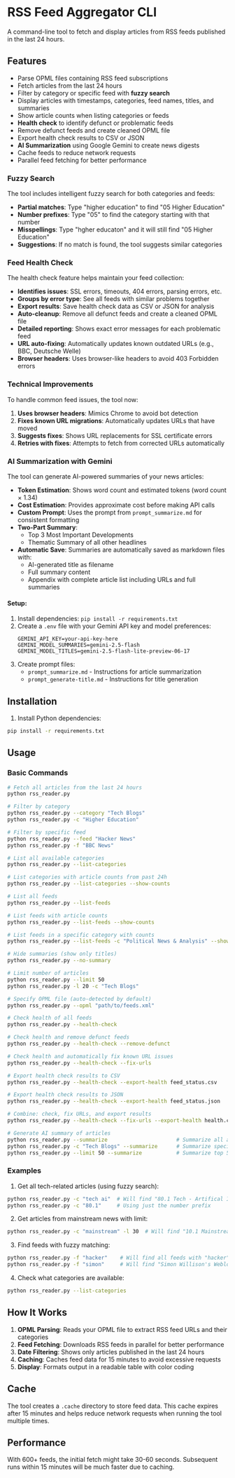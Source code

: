 # RSS Feed Aggregator CLI

A command-line tool to fetch and display articles from RSS feeds published in the last 24 hours.

## Features

- Parse OPML files containing RSS feed subscriptions
- Fetch articles from the last 24 hours
- Filter by category or specific feed with **fuzzy search**
- Display articles with timestamps, categories, feed names, titles, and summaries
- Show article counts when listing categories or feeds
- **Health check** to identify defunct or problematic feeds
- Remove defunct feeds and create cleaned OPML file
- Export health check results to CSV or JSON
- **AI Summarization** using Google Gemini to create news digests
- Cache feeds to reduce network requests
- Parallel feed fetching for better performance

### Fuzzy Search

The tool includes intelligent fuzzy search for both categories and feeds:

- **Partial matches**: Type "higher education" to find "05 Higher Education"
- **Number prefixes**: Type "05" to find the category starting with that number
- **Misspellings**: Type "hgher educaton" and it will still find "05 Higher Education"
- **Suggestions**: If no match is found, the tool suggests similar categories

### Feed Health Check

The health check feature helps maintain your feed collection:

- **Identifies issues**: SSL errors, timeouts, 404 errors, parsing errors, etc.
- **Groups by error type**: See all feeds with similar problems together
- **Export results**: Save health check data as CSV or JSON for analysis
- **Auto-cleanup**: Remove all defunct feeds and create a cleaned OPML file
- **Detailed reporting**: Shows exact error messages for each problematic feed
- **URL auto-fixing**: Automatically updates known outdated URLs (e.g., BBC, Deutsche Welle)
- **Browser headers**: Uses browser-like headers to avoid 403 Forbidden errors

### Technical Improvements

To handle common feed issues, the tool now:

1. **Uses browser headers**: Mimics Chrome to avoid bot detection
2. **Fixes known URL migrations**: Automatically updates URLs that have moved
3. **Suggests fixes**: Shows URL replacements for SSL certificate errors
4. **Retries with fixes**: Attempts to fetch from corrected URLs automatically

### AI Summarization with Gemini

The tool can generate AI-powered summaries of your news articles:

- **Token Estimation**: Shows word count and estimated tokens (word count × 1.34)
- **Cost Estimation**: Provides approximate cost before making API calls
- **Custom Prompt**: Uses the prompt from `prompt_summarize.md` for consistent formatting
- **Two-Part Summary**:
  - Top 3 Most Important Developments
  - Thematic Summary of all other headlines
- **Automatic Save**: Summaries are automatically saved as markdown files with:
  - AI-generated title as filename
  - Full summary content
  - Appendix with complete article list including URLs and full summaries

#### Setup:
1. Install dependencies: `pip install -r requirements.txt`
2. Create a `.env` file with your Gemini API key and model preferences:
   ```
   GEMINI_API_KEY=your-api-key-here
   GEMINI_MODEL_SUMMARIES=gemini-2.5-flash
   GEMINI_MODEL_TITLES=gemini-2.5-flash-lite-preview-06-17
   ```
3. Create prompt files:
   - `prompt_summarize.md` - Instructions for article summarization
   - `prompt_generate-title.md` - Instructions for title generation

## Installation

1. Install Python dependencies:
```bash
pip install -r requirements.txt
```

## Usage

### Basic Commands

```bash
# Fetch all articles from the last 24 hours
python rss_reader.py

# Filter by category
python rss_reader.py --category "Tech Blogs"
python rss_reader.py -c "Higher Education"

# Filter by specific feed
python rss_reader.py --feed "Hacker News"
python rss_reader.py -f "BBC News"

# List all available categories
python rss_reader.py --list-categories

# List categories with article counts from past 24h
python rss_reader.py --list-categories --show-counts

# List all feeds
python rss_reader.py --list-feeds

# List feeds with article counts
python rss_reader.py --list-feeds --show-counts

# List feeds in a specific category with counts
python rss_reader.py --list-feeds -c "Political News & Analysis" --show-counts

# Hide summaries (show only titles)
python rss_reader.py --no-summary

# Limit number of articles
python rss_reader.py --limit 50
python rss_reader.py -l 20 -c "Tech Blogs"

# Specify OPML file (auto-detected by default)
python rss_reader.py --opml "path/to/feeds.xml"

# Check health of all feeds
python rss_reader.py --health-check

# Check health and remove defunct feeds
python rss_reader.py --health-check --remove-defunct

# Check health and automatically fix known URL issues
python rss_reader.py --health-check --fix-urls

# Export health check results to CSV
python rss_reader.py --health-check --export-health feed_status.csv

# Export health check results to JSON
python rss_reader.py --health-check --export-health feed_status.json

# Combine: check, fix URLs, and export results
python rss_reader.py --health-check --fix-urls --export-health health.csv

# Generate AI summary of articles
python rss_reader.py --summarize                      # Summarize all articles
python rss_reader.py -c "Tech Blogs" --summarize      # Summarize specific category
python rss_reader.py --limit 50 --summarize           # Summarize top 50 articles
```

### Examples

1. Get all tech-related articles (using fuzzy search):
```bash
python rss_reader.py -c "tech ai"  # Will find "80.1 Tech - Artifical Intelligence"
python rss_reader.py -c "80.1"     # Using just the number prefix
```

2. Get articles from mainstream news with limit:
```bash
python rss_reader.py -c "mainstream" -l 30  # Will find "10.1 Mainstream News"
```

3. Find feeds with fuzzy matching:
```bash
python rss_reader.py -f "hacker"    # Will find all feeds with "hacker" in the name
python rss_reader.py -f "simon"     # Will find "Simon Willison's Weblog"
```

4. Check what categories are available:
```bash
python rss_reader.py --list-categories
```

## How It Works

1. **OPML Parsing**: Reads your OPML file to extract RSS feed URLs and their categories
2. **Feed Fetching**: Downloads RSS feeds in parallel for better performance
3. **Date Filtering**: Shows only articles published in the last 24 hours
4. **Caching**: Caches feed data for 15 minutes to avoid excessive requests
5. **Display**: Formats output in a readable table with color coding

## Cache

The tool creates a `.cache` directory to store feed data. This cache expires after 15 minutes and helps reduce network requests when running the tool multiple times.

## Performance

With 600+ feeds, the initial fetch might take 30-60 seconds. Subsequent runs within 15 minutes will be much faster due to caching.